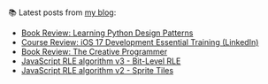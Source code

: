 
📚 Latest posts from <a href="https://blog.kartones.net/">my blog</a>:

<!--START_SECTION:blogposts-->
* [Book Review: Learning Python Design Patterns](https:&#x2F;&#x2F;blog.kartones.net&#x2F;post&#x2F;book-review-learning-python-design-patterns&#x2F;)
* [Course Review: iOS 17 Development Essential Training (LinkedIn)](https:&#x2F;&#x2F;blog.kartones.net&#x2F;post&#x2F;course-review-ios-17-development-essential-training-linkedin&#x2F;)
* [Book Review: The Creative Programmer](https:&#x2F;&#x2F;blog.kartones.net&#x2F;post&#x2F;book-review-the-creative-programmer&#x2F;)
* [JavaScript RLE algorithm v3 - Bit-Level RLE](https:&#x2F;&#x2F;blog.kartones.net&#x2F;post&#x2F;js-rle-algorithm-v3-bit-level-rle&#x2F;)
* [JavaScript RLE algorithm v2 - Sprite Tiles](https:&#x2F;&#x2F;blog.kartones.net&#x2F;post&#x2F;js-rle-algorithm-v2-sprite-tiles&#x2F;)
<!--END_SECTION:blogposts-->

